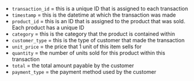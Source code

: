 - `transaction_id` = this is a unique ID that is assigned to each transaction
- `timestamp` = this is the datetime at which the transaction was made
- `product_id` = this is an ID that is assigned to the product that was sold. Each product has a unique ID
- `category` = this is the category that the product is contained within
- `customer_type` = this is the type of customer that made the transaction
- `unit_price` = the price that 1 unit of this item sells for
- `quantity` = the number of units sold for this product within this transaction
- `total` = the total amount payable by the customer
- `payment_type` = the payment method used by the customer